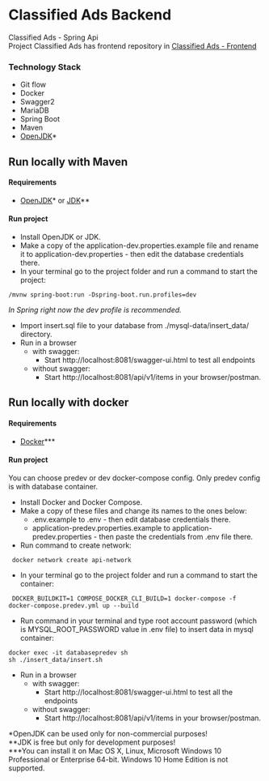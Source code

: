 # Classified Ads Backend
Classified Ads - Spring Api <br />
Project Classified Ads has frontend repository in [Classified Ads - Frontend](https://github.com/lenoox/classified-ads-frontend)
### Technology Stack
 - Git flow
 - Docker
 - Swagger2
 - MariaDB
 - Spring Boot
 - Maven
 - [OpenJDK](https://openjdk.java.net/)*
## Run locally with Maven 
#### Requirements
 - [OpenJDK](https://jdk.java.net/13/)* or [JDK](https://www.oracle.com/java/technologies/javase-jdk13-downloads.html)**
#### Run project

 - Install OpenJDK or JDK.
 - Make a copy of the application-dev.properties.example file and rename it to application-dev.properties - then edit the database credentials there.
 - In your terminal go to the project folder and run a command to start the project:
```
/mvnw spring-boot:run -Dspring-boot.run.profiles=dev
```
 _In Spring right now the dev profile is recommended._
 - Import insert.sql file to your database from ./mysql-data/insert_data/ directory.
 - Run in a browser
    - with swagger:
        - Start http://localhost:8081/swagger-ui.html to test all endpoints
    - without swagger:
        - Start http://localhost:8081/api/v1/items in your browser/postman.

## Run locally with docker 
#### Requirements
 - [Docker](https://www.docker.com/products/docker-desktop)***
#### Run project
You can choose predev or dev docker-compose config. Only predev config is with database container.
 - Install Docker and Docker Compose.
 - Make a copy of these files and change its names to the ones below:
    - .env.example to .env - then edit database credentials there.
    - application-predev.properties.example to application-predev.properties - then paste the credentials from .env file there.
 - Run command to create network:
```
 docker network create api-network
```
 - In your terminal go to the project folder and run a command to start the container: 
```
 DOCKER_BUILDKIT=1 COMPOSE_DOCKER_CLI_BUILD=1 docker-compose -f docker-compose.predev.yml up --build
```
 - Run command in your terminal and type root account password (which is MYSQL_ROOT_PASSWORD value in .env file) to insert data in mysql container:
```
docker exec -it databasepredev sh
sh ./insert_data/insert.sh 
```
 - Run in a browser
    - with swagger:
        - Start http://localhost:8081/swagger-ui.html to test all the endpoints
    - without swagger:
        - Start http://localhost:8081/api/v1/items in your browser/postman.

*OpenJDK can be used only for non-commercial purposes!<br />
**JDK is free but only for development purposes!<br />
***You can install it on Mac OS X, Linux, Microsoft Windows 10 Professional or Enterprise 64-bit. Windows 10 Home Edition is not supported.
